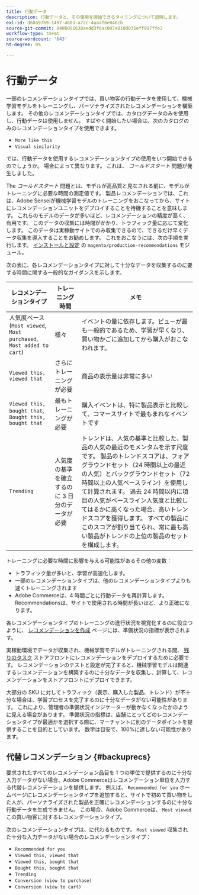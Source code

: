 ```yaml
---
title: 行動データ
description: 行動データと、その使用を開始できるタイミングについて説明します。
exl-id: d68a97b9-1497-4603-a72c-4aaaf6e048cb
source-git-commit: 840b091638aedd3f6ac097a010d035eff997ffe2
workflow-type: tm+mt
source-wordcount: '643'
ht-degree: 0%

---
```


# 行動データ

一部のレコメンデーションタイプでは、買い物客の行動データを使用して、機械学習モデルをトレーニングし、パーソナライズされたレコメンデーションを構築します。 その他のレコメンデーションタイプでは、カタログデータのみを使用し、行動データは使用しません。 すばやく開始したい場合は、次のカタログのみのレコメンデーションタイプを使用できます。

- `More like this`
- `Visual similarity`

では、行動データを使用するレコメンデーションタイプの使用をいつ開始できるのでしょうか。 場合によって異なります。 これは、 _コールドスタート_ 問題が発生しました。

The _コールドスタート_ 問題とは、モデルが高品質と見なされる前に、モデルがトレーニングに必要な時間の測定値です。 製品レコメンデーションでは、これは、Adobe Senseiが機械学習モデルのトレーニングをおこなってから、サイトにレコメンデーションユニットをデプロイすることを待機することを意味します。 これらのモデルのデータが多いほど、レコメンデーションの精度が高く、有用です。 このデータの収集には時間がかかり、トラフィック量に応じて変化します。 このデータは実稼動サイトでのみ収集できるので、できるだけ早くデータ収集を導入することをお勧めします。 これをおこなうには、次の手順を実行します。 [インストールと設定](install-configure.md) の `magento/production-recommendations` モジュール。

次の表に、各レコメンデーションタイプに対して十分なデータを収集するのに要する時間に関する一般的なガイダンスを示します。

| レコメンデーションタイプ | トレーニング時間 | メモ |
|---|---|---|
| 人気度ベース (`Most viewed`, `Most purchased`, `Most added to cart`) | 様々 | イベントの量に依存します。ビューが最も一般的であるため、学習が早くなり、買い物かごに追加してから購入がおこなわれます。 |
| `Viewed this, viewed that` | さらにトレーニングが必要 | 商品の表示量は非常に多い |
| `Viewed this, bought that`, `Bought this, bought that` | 最もトレーニングが必要 | 購入イベントは、特に製品表示と比較して、コマースサイトで最もまれなイベントです |
| `Trending` | 人気度の基準を確立するのに 3 日分のデータが必要 | トレンドは、人気の基準と比較した、製品の人気の最近のモメンタムを示す尺度です。 製品のトレンドスコアは、フォアグラウンドセット（24 時間以上の最近の人気）とバックグラウンドセット（72 時間以上の人気ベースライン）を使用して計算されます。 過去 24 時間以内に項目の人気がベースライン人気度と比較してはるかに高くなった場合、高いトレンドスコアを獲得します。 すべての製品にこのスコアが割り当てられ、常に最も高い製品がトレンドの上位の製品のセットを構成します。 |

トレーニングに必要な時間に影響を与える可能性があるその他の変数：

- トラフィック量が多いと、学習が高速化します。
- 一部のレコメンデーションタイプは、他のレコメンデーションタイプよりも速くトレーニングされます
- Adobe Commerceは、4 時間ごとに行動データを再計算します。 Recommendationsは、サイトで使用される時間が長いほど、より正確になります。

各レコメンデーションタイプのトレーニングの進行状況を視覚化するのに役立つように、 [レコメンデーションを作成](create.md) ページには、準備状況の指標が表示されます。

実稼動環境でデータが収集され、機械学習モデルがトレーニングされる間、 [残りのタスク](implementation-workflow.md) ストアフロントにレコメンデーションをデプロイするために必要です。 レコメンデーションのテストと設定が完了すると、機械学習モデルは関連するレコメンデーションを構築するのに十分なデータを収集し、計算して、レコメンデーションをストアフロントにデプロイできます。

大部分の SKU に対してトラフィック（表示、購入した製品、トレンド）が不十分な場合は、学習プロセスを完了するのに十分なデータがない可能性があります。 これにより、管理者の準備状況インジケーターが動かなくなったかのように見える場合があります。
準備状況の指標は、店舗にとってどのレコメンデーションタイプが最適かを選択する際に、マーチャントに別のデータポイントを提供することを目的としています。 数字は目安で、100%に達しない可能性があります。

## 代替レコメンデーション {#backuprecs}

要求されたすべてのレコメンデーション品目を 1 つの単位で提供するのに十分な入力データがない場合、Adobe Commerceはレコメンデーション単位を入力する代替レコメンデーションを提供します。 例えば、 `Recommended for you` ホームページにレコメンデーションタイプを追加すると、サイトで初めて買い物をした人が、パーソナライズされた製品を正確にレコメンデーションするのに十分な行動データを生成できません。 この場合、Adobe Commerceは、 `Most viewed` この買い物客に対するレコメンデーションタイプ。

次のレコメンデーションタイプは、に代わるものです。 `Most viewed` 収集された十分な入力データがない場合のレコメンデーションタイプ：

- `Recommended for you`
- `Viewed this, viewed that`
- `Viewed this, bought that`
- `Bought this, bought that`
- `Trending`
- `Conversion (view to purchase)`
- `Conversion (view to cart)`
